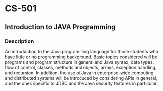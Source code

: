 # CS-501
## Introduction to JAVA Programming


### Description
An introduction to the Java programming language for those students who have little or no programming background. Basic topics considered will be programs and program structure in general and Java syntax, data types, flow of control, classes, methods and objects, arrays, exception handling, and recursion. In addition, the use of Java in enterprise-wide computing and distributed systems will be introduced by considering APIs in general, and the ones specific to JDBC and the Java security features in particular. 
